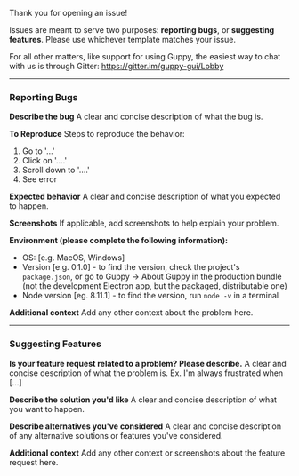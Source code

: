 Thank you for opening an issue!

Issues are meant to serve two purposes: **reporting bugs**, or **suggesting features**. Please use whichever template matches your issue.

For all other matters, like support for using Guppy, the easiest way to chat with us is through Gitter: https://gitter.im/guppy-gui/Lobby

---

### Reporting Bugs

**Describe the bug**
A clear and concise description of what the bug is.

**To Reproduce**
Steps to reproduce the behavior:
1. Go to '...'
2. Click on '....'
3. Scroll down to '....'
4. See error

**Expected behavior**
A clear and concise description of what you expected to happen.

**Screenshots**
If applicable, add screenshots to help explain your problem.

**Environment (please complete the following information):**
 - OS: [e.g. MacOS, Windows]
 - Version [e.g. 0.1.0] - to find the version, check the project's `package.json`, or go to Guppy -> About Guppy in the production bundle (not the development Electron app, but the packaged, distributable one)
 - Node version [eg. 8.11.1] - to find the version, run `node -v` in a terminal

**Additional context**
Add any other context about the problem here.

---

### Suggesting Features

**Is your feature request related to a problem? Please describe.**
A clear and concise description of what the problem is. Ex. I'm always frustrated when [...]

**Describe the solution you'd like**
A clear and concise description of what you want to happen.

**Describe alternatives you've considered**
A clear and concise description of any alternative solutions or features you've considered.

**Additional context**
Add any other context or screenshots about the feature request here.
